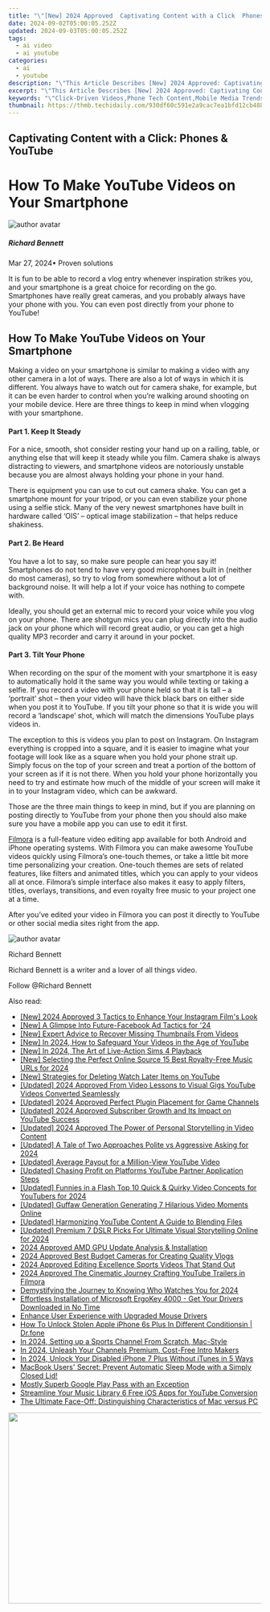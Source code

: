 ```yaml
---
title: "\"[New] 2024 Approved  Captivating Content with a Click  Phones & YouTube\""
date: 2024-09-02T05:00:05.252Z
updated: 2024-09-03T05:00:05.252Z
tags:
  - ai video
  - ai youtube
categories:
  - ai
  - youtube
description: "\"This Article Describes [New] 2024 Approved: Captivating Content with a Click: Phones & YouTube\""
excerpt: "\"This Article Describes [New] 2024 Approved: Captivating Content with a Click: Phones & YouTube\""
keywords: "\"Click-Driven Videos,Phone Tech Content,Mobile Media Trends,Engaging YouTube,Video SEO Strategies,Phones in Digital,YouTube Creator Tips\""
thumbnail: https://thmb.techidaily.com/930df60c591e2a9cac7ea1bfd12cb488be55e4b8a96b142f6b85654b12ef9f8e.jpg
---
```


## Captivating Content with a Click: Phones & YouTube

# How To Make YouTube Videos on Your Smartphone

![author avatar](https://images.wondershare.com/filmora/article-images/richard-bennett.jpg)

##### Richard Bennett

 Mar 27, 2024• Proven solutions

 It is fun to be able to record a vlog entry whenever inspiration strikes you, and your smartphone is a great choice for recording on the go. Smartphones have really great cameras, and you probably always have your phone with you. You can even post directly from your phone to YouTube!

## How To Make YouTube Videos on Your Smartphone

 Making a video on your smartphone is similar to making a video with any other camera in a lot of ways. There are also a lot of ways in which it is different. You always have to watch out for camera shake, for example, but it can be even harder to control when you’re walking around shooting on your mobile device. Here are three things to keep in mind when vlogging with your smartphone.

#### Part 1\. Keep It Steady

 For a nice, smooth, shot consider resting your hand up on a railing, table, or anything else that will keep it steady while you film. Camera shake is always distracting to viewers, and smartphone videos are notoriously unstable because you are almost always holding your phone in your hand.

 There is equipment you can use to cut out camera shake. You can get a smartphone mount for your tripod, or you can even stabilize your phone using a selfie stick. Many of the very newest smartphones have built in hardware called ‘OIS’ – optical image stabilization – that helps reduce shakiness.

#### Part 2\. Be Heard

 You have a lot to say, so make sure people can hear you say it! Smartphones do not tend to have very good microphones built in (neither do most cameras), so try to vlog from somewhere without a lot of background noise. It will help a lot if your voice has nothing to compete with.

 Ideally, you should get an external mic to record your voice while you vlog on your phone. There are shotgun mics you can plug directly into the audio jack on your phone which will record great audio, or you can get a high quality MP3 recorder and carry it around in your pocket.

#### Part 3\. Tilt Your Phone

 When recording on the spur of the moment with your smartphone it is easy to automatically hold it the same way you would while texting or taking a selfie. If you record a video with your phone held so that it is tall – a ‘portrait’ shot – then your video will have thick black bars on either side when you post it to YouTube. If you tilt your phone so that it is wide you will record a ‘landscape’ shot, which will match the dimensions YouTube plays videos in.

 The exception to this is videos you plan to post on Instagram. On Instagram everything is cropped into a square, and it is easier to imagine what your footage will look like as a square when you hold your phone strait up. Simply focus on the top of your screen and treat a portion of the bottom of your screen as if it is not there. When you hold your phone horizontally you need to try and estimate how much of the middle of your screen will make it in to your Instagram video, which can be awkward.

 Those are the three main things to keep in mind, but if you are planning on posting directly to YouTube from your phone then you should also make sure you have a mobile app you can use to edit it first.

[Filmora](https://tools.techidaily.com/wondershare/filmora/download/) is a full-feature video editing app available for both Android and iPhone operating systems. With Filmora you can make awesome YouTube videos quickly using Filmora’s one-touch themes, or take a little bit more time personalizing your creation. One-touch themes are sets of related features, like filters and animated titles, which you can apply to your videos all at once. Filmora’s simple interface also makes it easy to apply filters, titles, overlays, transitions, and even royalty free music to your project one at a time.

 After you’ve edited your video in Filmora you can post it directly to YouTube or other social media sites right from the app.

![author avatar](https://images.wondershare.com/filmora/article-images/richard-bennett.jpg)

Richard Bennett

Richard Bennett is a writer and a lover of all things video.

Follow @Richard Bennett


<ins class="adsbygoogle"
     style="display:block"
     data-ad-format="autorelaxed"
     data-ad-client="ca-pub-7571918770474297"
     data-ad-slot="1223367746"></ins>



<ins class="adsbygoogle"
     style="display:block"
     data-ad-client="ca-pub-7571918770474297"
     data-ad-slot="8358498916"
     data-ad-format="auto"
     data-full-width-responsive="true"></ins>





<span class="atpl-alsoreadstyle">Also read:</span>
<div><ul>
<li><a href="https://instagram-video-recordings.techidaily.com/new-2024-approved-3-tactics-to-enhance-your-instagram-films-look/"><u>[New] 2024 Approved  3 Tactics to Enhance Your Instagram Film's Look</u></a></li>
<li><a href="https://facebook-video-content.techidaily.com/new-a-glimpse-into-future-facebook-ad-tactics-for-24/"><u>[New] A Glimpse Into Future-Facebook Ad Tactics for '24</u></a></li>
<li><a href="https://youtube-stream.techidaily.com/new-expert-advice-to-recover-missing-thumbnails-from-videos/"><u>[New] Expert Advice to Recover Missing Thumbnails From Videos</u></a></li>
<li><a href="https://youtube-data.techidaily.com/n-2024-how-to-safeguard-your-videos-in-the-age-of-youtube/"><u>[New] In 2024, How to Safeguard Your Videos in the Age of YouTube</u></a></li>
<li><a href="https://screen-recording.techidaily.com/new-in-2024-the-art-of-live-action-sims-4-playback/"><u>[New] In 2024, The Art of Live-Action Sims 4 Playback</u></a></li>
<li><a href="https://youtube-data.techidaily.com/electing-the-perfect-online-source-15-best-royalty-free-music-urls-for-2024/"><u>[New] Selecting the Perfect Online Source  15 Best Royalty-Free Music URLs for 2024</u></a></li>
<li><a href="https://youtube-data.techidaily.com/trategies-for-deleting-watch-later-items-on-youtube/"><u>[New] Strategies for Deleting Watch Later Items on YouTube</u></a></li>
<li><a href="https://eaxpv-info.techidaily.com/updated-2024-approved-from-video-lessons-to-visual-gigs-youtube-videos-converted-seamlessly/"><u>[Updated] 2024 Approved  From Video Lessons to Visual Gigs  YouTube Videos Converted Seamlessly</u></a></li>
<li><a href="https://youtube-data.techidaily.com/ed-2024-approved-perfect-plugin-placement-for-game-channels/"><u>[Updated] 2024 Approved  Perfect Plugin Placement for Game Channels</u></a></li>
<li><a href="https://youtube-data.techidaily.com/ed-2024-approved-subscriber-growth-and-its-impact-on-youtube-success/"><u>[Updated] 2024 Approved  Subscriber Growth and Its Impact on YouTube Success</u></a></li>
<li><a href="https://youtube-data.techidaily.com/ed-2024-approved-the-power-of-personal-storytelling-in-video-content/"><u>[Updated] 2024 Approved  The Power of Personal Storytelling in Video Content</u></a></li>
<li><a href="https://facebook-record-videos.techidaily.com/updated-a-tale-of-two-approaches-polite-vs-aggressive-asking-for-2024/"><u>[Updated] A Tale of Two Approaches  Polite vs Aggressive Asking for 2024</u></a></li>
<li><a href="https://youtube-data.techidaily.com/ed-average-payout-for-a-million-view-youtube-video/"><u>[Updated] Average Payout for a Million-View YouTube Video</u></a></li>
<li><a href="https://youtube-data.techidaily.com/ed-chasing-profit-on-platforms-youtube-partner-application-steps/"><u>[Updated] Chasing Profit on Platforms  YouTube Partner Application Steps</u></a></li>
<li><a href="https://youtube-data.techidaily.com/ed-funnies-in-a-flash-top-10-quick-and-quirky-video-concepts-for-youtubers-for-2024/"><u>[Updated] Funnies in a Flash  Top 10 Quick & Quirky Video Concepts for YouTubers for 2024</u></a></li>
<li><a href="https://youtube-data.techidaily.com/ed-guffaw-generation-generating-7-hilarious-video-moments-online/"><u>[Updated] Guffaw Generation  Generating 7 Hilarious Video Moments Online</u></a></li>
<li><a href="https://youtube-data.techidaily.com/ed-harmonizing-youtube-content-a-guide-to-blending-files/"><u>[Updated] Harmonizing YouTube Content  A Guide to Blending Files</u></a></li>
<li><a href="https://youtube-data.techidaily.com/ed-premium-7-dslr-picks-for-ultimate-visual-storytelling-online-for-2024/"><u>[Updated] Premium 7 DSLR Picks For Ultimate Visual Storytelling Online for 2024</u></a></li>
<li><a href="https://screen-recording.techidaily.com/2024-approved-amd-gpu-update-analysis-and-installation/"><u>2024 Approved  AMD GPU Update  Analysis & Installation</u></a></li>
<li><a href="https://youtube-data.techidaily.com/approved-best-budget-cameras-for-creating-quality-vlogs/"><u>2024 Approved  Best Budget Cameras for Creating Quality Vlogs</u></a></li>
<li><a href="https://youtube-data.techidaily.com/approved-editing-excellence-sports-videos-that-stand-out/"><u>2024 Approved  Editing Excellence  Sports Videos That Stand Out</u></a></li>
<li><a href="https://youtube-data.techidaily.com/approved-the-cinematic-journey-crafting-youtube-trailers-in-filmora/"><u>2024 Approved  The Cinematic Journey  Crafting YouTube Trailers in Filmora</u></a></li>
<li><a href="https://youtube-data.techidaily.com/tifying-the-journey-to-knowing-who-watches-you-for-2024/"><u>Demystifying the Journey to Knowing Who Watches You for 2024</u></a></li>
<li><a href="https://driver-download.techidaily.com/effortless-installation-of-microsoft-ergokey-4000-get-your-drivers-downloaded-in-no-time/"><u>Effortless Installation of Microsoft ErgoKey 4000 - Get Your Drivers Downloaded in No Time</u></a></li>
<li><a href="https://driver-install.techidaily.com/enhance-user-experience-with-upgraded-mouse-drivers/"><u>Enhance User Experience with Upgraded Mouse Drivers</u></a></li>
<li><a href="https://iphone-unlock.techidaily.com/how-to-unlock-stolen-apple-iphone-6s-plus-in-different-conditionsin-drfone-by-drfone-ios/"><u>How To Unlock Stolen Apple iPhone 6s Plus In Different Conditionsin | Dr.fone</u></a></li>
<li><a href="https://youtube-data.techidaily.com/24-setting-up-a-sports-channel-from-scratch-mac-style/"><u>In 2024, Setting up a Sports Channel From Scratch, Mac-Style</u></a></li>
<li><a href="https://youtube-data.techidaily.com/24-unleash-your-channels-premium-cost-free-intro-makers/"><u>In 2024, Unleash Your Channels  Premium, Cost-Free Intro Makers</u></a></li>
<li><a href="https://ios-unlock.techidaily.com/in-2024-unlock-your-disabled-iphone-7-plus-without-itunes-in-5-ways-by-drfone-ios/"><u>In 2024, Unlock Your Disabled iPhone 7 Plus Without iTunes in 5 Ways</u></a></li>
<li><a href="https://techno-recovery.techidaily.com/1722893929851-macbook-users-secret-prevent-automatic-sleep-mode-with-a-simply-closed-lid/"><u>MacBook Users' Secret: Prevent Automatic Sleep Mode with a Simply Closed Lid!</u></a></li>
<li><a href="https://games-able.techidaily.com/mostly-superb-google-play-pass-with-an-exception/"><u>Mostly Superb Google Play Pass with an Exception</u></a></li>
<li><a href="https://youtube-data.techidaily.com/mline-your-music-library-6-free-ios-apps-for-youtube-conversion/"><u>Streamline Your Music Library  6 Free iOS Apps for YouTube Conversion</u></a></li>
<li><a href="https://tech-recovery.techidaily.com/the-ultimate-face-off-distinguishing-characteristics-of-mac-versus-pc/"><u>The Ultimate Face-Off: Distinguishing Characteristics of Mac versus PC</u></a></li>
</ul></div>

<!-- affiliate ads begin -->
<a href="https://twopages.pxf.io/c/5597632/2016067/18544" target="_top" id="2016067"><img src="//a.impactradius-go.com/display-ad/18544-2016067" border="0" alt="" width="1020" height="380"/></a><img height="0" width="0" src="https://imp.pxf.io/i/5597632/2016067/18544" style="position:absolute;visibility:hidden;" border="0" />
<!-- affiliate ads end -->